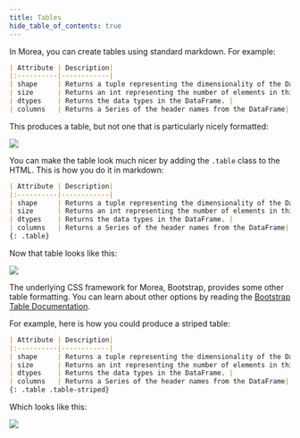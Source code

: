 ```yaml
---
title: Tables
hide_table_of_contents: true
---
```


In Morea, you can create tables using standard markdown. For example:

```md
| Attribute | Description|
|:----------|------------|
| shape     | Returns a tuple representing the dimensionality of the DataFrame. |
| size      | Returns an int representing the number of elements in this object. |
| dtypes    | Returns the data types in the DataFrame. |
| columns   | Returns a Series of the header names from the DataFrame|
```

This produces a table, but not one that is particularly nicely formatted:

![](/img/tables-1.png)

You can make the table look much nicer by adding the `.table` class to the HTML. This is how you do it in markdown:

```md
| Attribute | Description|
|:----------|------------|
| shape     | Returns a tuple representing the dimensionality of the DataFrame. |
| size      | Returns an int representing the number of elements in this object. |
| dtypes    | Returns the data types in the DataFrame. |
| columns   | Returns a Series of the header names from the DataFrame|
{: .table}
```

Now that table looks like this:

![](/img/tables-2.png)

The underlying CSS framework for Morea, Bootstrap, provides some other table formatting. You can learn about other options by reading the [Bootstrap Table Documentation](https://getbootstrap.com/docs/4.1/content/tables/). 

For example, here is how you could produce a striped table:

```md
| Attribute | Description|
|:----------|------------|
| shape     | Returns a tuple representing the dimensionality of the DataFrame. |
| size      | Returns an int representing the number of elements in this object. |
| dtypes    | Returns the data types in the DataFrame. |
| columns   | Returns a Series of the header names from the DataFrame|
{: .table .table-striped}
```

Which looks like this:

![](/img/tables-3.png)
